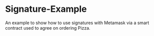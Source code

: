 # Signature-Example
An example to show how to use signatures with Metamask via a smart contract used to agree on ordering Pizza. 
